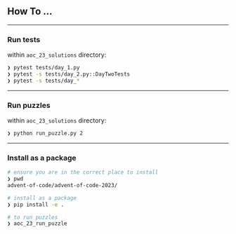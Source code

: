 ## How To ...

---

### Run tests

within `aoc_23_solutions` directory:

```bash
❯ pytest tests/day_1.py
❯ pytest -s tests/day_2.py::DayTwoTests
❯ pytest -s tests/day_*
```

---

### Run puzzles

within `aoc_23_solutions` directory:

```bash
❯ python run_puzzle.py 2
```

---

### Install as a package

```bash
# ensure you are in the correct place to install
❯ pwd
advent-of-code/advent-of-code-2023/

# install as a package
❯ pip install -e .

# to run puzzles
❯ aoc_23_run_puzzle
```